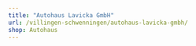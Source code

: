 ```yaml
---
title: "Autohaus Lavicka GmbH"
url: /villingen-schwenningen/autohaus-lavicka-gmbh/
shop: Autohaus
---
```

